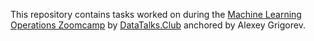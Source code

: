 This repository contains tasks worked on during the [Machine Learning Operations Zoomcamp](https://github.com/DataTalksClub/mlops-zoomcamp) by [DataTalks.Club](http://datatalks.club/) anchored by Alexey Grigorev. 
